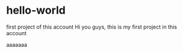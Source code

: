 # hello-world
first project of this account
Hi you guys, this is my first project in this account

aaaaaaa

